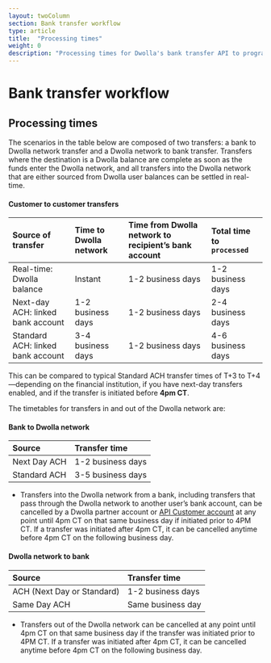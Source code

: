 ```yaml
---
layout: twoColumn
section: Bank transfer workflow
type: article
title:  "Processing times"
weight: 0
description: "Processing times for Dwolla's bank transfer API to programmatically send money online."
---
```


# Bank transfer workflow

## Processing times
The scenarios in the table below are composed of two transfers: a bank to Dwolla network transfer and a Dwolla network to bank transfer. Transfers where the destination is a Dwolla balance are complete as soon as the funds enter the Dwolla network, and all transfers into the Dwolla network that are either sourced from Dwolla user balances can be settled in real-time.

#### Customer to customer transfers

| Source of transfer | Time to Dwolla network | Time from Dwolla network to recipient’s bank account | Total time to `processed` |
|:------------- |:--------------|:------|:-----|
| Real-time: Dwolla balance | Instant | 1-2 business days | 1-2 business days |
| Next-day ACH: linked bank account | 1-2 business days | 1-2 business days | 2-4 business days |
| Standard ACH: linked bank account | 3-4 business days | 1-2 business days | 4-6 business days |

This can be compared to typical Standard ACH transfer times of T+3 to T+4—depending on the financial institution, if you have next-day transfers enabled, and if the transfer is initiated before **4pm CT**.

The timetables for transfers in and out of the Dwolla network are:

#### Bank to Dwolla network

| Source        | Transfer time     |
|:------------- |:----------------- |
| Next Day ACH  | 1-2 business days |
| Standard ACH  | 3-5 business days |

* Transfers into the Dwolla network from a bank, including transfers that pass through the Dwolla network to another user’s bank account, can be cancelled by a Dwolla partner account or [API Customer account](/resources/account-types.html) at any point until 4pm CT on that same business day if initiated prior to 4PM CT. If a transfer was initiated after 4pm CT, it can be cancelled anytime before 4pm CT on the following business day.

#### Dwolla network to bank

| Source                     | Transfer time     |
|:-------------------------- |:----------------- |
| ACH (Next Day or Standard) | 1-2 business days |
| Same Day ACH               | Same business day |

* Transfers out of the Dwolla network can be cancelled at any point until 4pm CT on that same business day if the transfer was initiated prior to 4PM CT. If a transfer was initiated after 4pm CT, it can be cancelled anytime before 4pm CT on the following business day.
